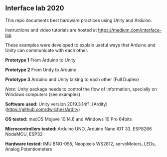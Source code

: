 ﻿## Interface lab 2020

This repo documents best hardware practices using Unity and Arduino.

Instructions and video tutorials are hosted at https://medium.com/interface-lab

These examples were developed to explain useful ways that Arduino and Unity can communicate with each other.



**Prototype 1** From Arduino to Unity

**Prototype 2** From Unity to Arduino

**Prototype 3** Arduino and Unity talking to each other (Full Duplex)

*Note:* Unity package needs to control the flow of information, specially on Windows computers (see examples)





**Software used:** Unity version 2019.3.14f1, [Ardity] (https://github.com/dwilches/Ardity)

**OS tested:** macOS Mojave 10.14.6 and Windows 10 Pro 64bits

**Microcontrollers tested:** Arduino UNO, Arduino Nano IOT 33, ESP8266 NodeMCU, ESP32

**Hardware tested:** IMU BNO-055, Neopixels WS2812, servoMotors, LEDs, Analog Potentiometers
